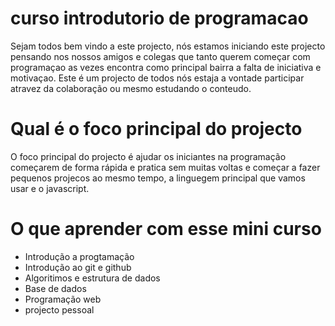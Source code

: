 # curso introdutorio de programacao

Sejam todos bem vindo a este projecto, nós estamos iniciando este projecto pensando nos nossos amigos e colegas
que tanto querem começar com programaçao as vezes encontra como principal bairra a falta de iniciativa e motivaçao. Este é um projecto de todos nós estaja a vontade participar atravez da colaboração ou mesmo estudando o conteudo.

# Qual é o foco principal do projecto

O foco principal do projecto é ajudar os iniciantes na programação começarem de forma rápida e pratica sem muitas voltas e começar a fazer pequenos projecos ao mesmo tempo, a linguegem principal que vamos usar
e o javascript.

# O que aprender com esse mini curso

- Introdução a progtamação
- Introdução ao git e github
- Algoritimos e estrutura de dados
- Base de dados
- Programação web
- projecto pessoal
